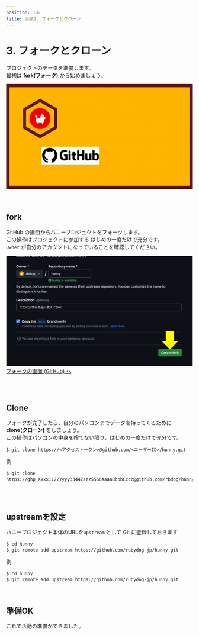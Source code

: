 ```yaml
---
position: 102
title: 手順2. フォークとクローン
---
```


# 3. フォークとクローン

プロジェクトのデータを準備します。  
最初は **fork(フォーク)** から始めましょう。

![gif](/tutorial/eye-fork.gif)

<br />

## fork

GitHub の画面からハニープロジェクトをフォークします。  
この操作はプロジェクトに参加する はじめの一度だけで充分です。  
`Owner` が自分のアカウントになっていることを確認してください。

![image](/tutorial/fork.png)  
<a href="https://github.com/rubydog-jp/hunny/fork" class='linkbutton'>フォークの画面 (GitHub) へ</a>

<br />

<br />

## Clone

フォークが完了したら、自分のパソコンまでデータを持ってくるために **clone(クローン)** をしましょう。  
この操作はパソコンの中身を捨てない限り、はじめの一度だけで充分です。

```
$ git clone https://<アクセストークン>@github.com/<ユーザーID>/hunny.git
```

例

```
$ git clone https://ghp_Xxxx1122Yyyy3344Zzzz5566AaaaBbbbCccc@github.com/rbdog/hunny.git
```

<br />

<br />

## upstreamを設定

ハニープロジェクト本体のURLを`upstream` として Git に登録しておきます

```
$ cd hunny
$ git remote add upstream https://github.com/rubydog-jp/hunny.git
```

例

```
$ cd hunny
$ git remote add upstream https://github.com/rubydog-jp/hunny.git
```

<br />

## 準備OK

これで活動の準備ができました。
